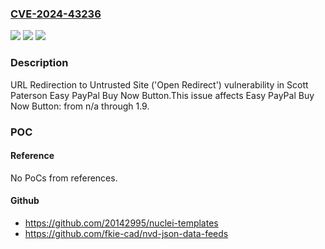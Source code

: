 ### [CVE-2024-43236](https://cve.mitre.org/cgi-bin/cvename.cgi?name=CVE-2024-43236)
![](https://img.shields.io/static/v1?label=Product&message=Easy%20PayPal%20Buy%20Now%20Button&color=blue)
![](https://img.shields.io/static/v1?label=Version&message=n%2Fa&color=blue)
![](https://img.shields.io/static/v1?label=Vulnerability&message=CWE-601%20URL%20Redirection%20to%20Untrusted%20Site%20('Open%20Redirect')&color=brighgreen)

### Description

URL Redirection to Untrusted Site ('Open Redirect') vulnerability in Scott Paterson Easy PayPal Buy Now Button.This issue affects Easy PayPal Buy Now Button: from n/a through 1.9.

### POC

#### Reference
No PoCs from references.

#### Github
- https://github.com/20142995/nuclei-templates
- https://github.com/fkie-cad/nvd-json-data-feeds

